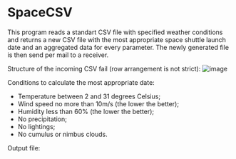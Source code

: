 # SpaceCSV
This program reads a standart CSV file with specified weather conditions and returns a new CSV file with the most appropriate space shuttle launch date and an aggregated data for every parameter. The newly generated file is then send per mail to a receiver.

Structure of the incoming CSV fail (row arrangement is not strict):
![image](https://github.com/pateva/SpaceCSV/assets/83903221/66dae9be-b1d7-412f-a5fb-fb43a5fcb24a)

Conditions to calculate the most appropriate date:
- Temperature between 2 and 31 degrees Celsius;
- Wind speed no more than 10m/s (the lower the better);
- Humidity less than 60% (the lower the better);
- No precipitation;
- No lightings;
- No cumulus or nimbus clouds.

Output file:



